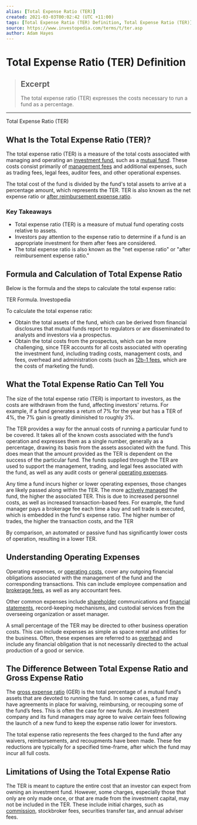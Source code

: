 ```yaml
---
alias: [Total Expense Ratio (TER)]
created: 2021-03-03T00:02:42 (UTC +11:00)
tags: [Total Expense Ratio (TER) Definition, Total Expense Ratio (TER)]
source: https://www.investopedia.com/terms/t/ter.asp
author: Adam Hayes
---
```


# Total Expense Ratio (TER) Definition

> ## Excerpt
> The total expense ratio (TER) expresses the costs necessary to run a fund as a percentage.

---

Total Expense Ratio (TER)
## What Is the Total Expense Ratio (TER)?

The total expense ratio (TER) is a measure of the total costs associated with managing and operating an [investment fund](https://www.investopedia.com/terms/i/investment-fund.asp), such as a [mutual fund](https://www.investopedia.com/terms/m/mutualfund.asp). These costs consist primarily of [management fees](https://www.investopedia.com/terms/m/managementfee.asp) and additional expenses, such as trading fees, legal fees, auditor fees, and other operational expenses.

The total cost of the fund is divided by the fund's total assets to arrive at a percentage amount, which represents the TER. TER is also known as the net expense ratio or [after reimbursement expense ratio](https://www.investopedia.com/terms/a/arer.asp).

### Key Takeaways

-   Total expense ratio (TER) is a measure of mutual fund operating costs relative to assets.
-   Investors pay attention to the expense ratio to determine if a fund is an appropriate investment for them after fees are considered.
-   The total expense ratio is also known as the "net expense ratio" or "after reimbursement expense ratio."

## Formula and Calculation of Total Expense Ratio

Below is the formula and the steps to calculate the total expense ratio:

TER Formula. Investopedia 

To calculate the total expense ratio:

-   Obtain the total assets of the fund, which can be derived from financial disclosures that mutual funds report to regulators or are disseminated to analysts and investors via a prospectus.
-   Obtain the total costs from the prospectus, which can be more challenging, since TER accounts for all costs associated with operating the investment fund, including trading costs, management costs, and fees, overhead and administration costs (such as [12b-1 fees](https://www.investopedia.com/terms/1/12b-1fees.asp), which are the costs of marketing the fund).

## What the Total Expense Ratio Can Tell You

The size of the total expense ratio (TER) is important to investors, as the costs are withdrawn from the fund, affecting investors' returns. For example, if a fund generates a return of 7% for the year but has a TER of 4%, the 7% gain is greatly diminished to roughly 3%.

The TER provides a way for the annual costs of running a particular fund to be covered. It takes all of the known costs associated with the fund’s operation and expresses them as a single number, generally as a percentage, drawing its basis from the assets associated with the fund. This does mean that the amount provided as the TER is dependent on the success of the particular fund. The funds supplied through the TER are used to support the management, trading, and legal fees associated with the fund, as well as any audit costs or general [operating expenses](https://www.investopedia.com/terms/o/operating_expense.asp).

Any time a fund incurs higher or lower operating expenses, those changes are likely passed along within the TER. The more [actively managed](https://www.investopedia.com/terms/a/activemanagement.asp) the fund, the higher the associated TER. This is due to increased personnel costs, as well as increased transaction-based fees. For example, the fund manager pays a brokerage fee each time a buy and sell trade is executed, which is embedded in the fund's expense ratio. The higher number of trades, the higher the transaction costs, and the TER

By comparison, an automated or passive fund has significantly lower costs of operation, resulting in a lower TER.

## Understanding Operating Expenses

Operating expenses, or [operating costs](https://www.investopedia.com/terms/o/operating-cost.asp), cover any outgoing financial obligations associated with the management of the fund and the corresponding transactions. This can include employee compensation and [brokerage fees](https://www.investopedia.com/terms/b/brokerage-fee.asp), as well as any accountant fees.

Other common expenses include [shareholder](https://www.investopedia.com/terms/s/shareholder.asp) communications and [financial statements](https://www.investopedia.com/terms/f/financial-statements.asp), record-keeping mechanisms, and custodial services from the overseeing organization or asset manager.

A small percentage of the TER may be directed to other business operation costs. This can include expenses as simple as space rental and utilities for the business. Often, these expenses are referred to as [overhead](https://www.investopedia.com/terms/o/overhead.asp) and include any financial obligation that is not necessarily directed to the actual production of a good or service.

## The Difference Between Total Expense Ratio and Gross Expense Ratio

The [gross expense ratio](https://www.investopedia.com/terms/g/gross-expense-ratio.asp) (GER) is the total percentage of a mutual fund's assets that are devoted to running the fund. In some cases, a fund may have agreements in place for waiving, reimbursing, or recouping some of the fund’s fees. This is often the case for new funds. An investment company and its fund managers may agree to waive certain fees following the launch of a new fund to keep the expense ratio lower for investors.

The total expense ratio represents the fees charged to the fund after any waivers, reimbursements, and recoupments have been made. These fee reductions are typically for a specified time-frame, after which the fund may incur all full costs.

## Limitations of Using the Total Expense Ratio

The TER is meant to capture the entire cost that an investor can expect from owning an investment fund. However, some charges, especially those that only are only made once, or that are made from the investment capital, may not be included in the TER. These include initial charges, such as [commission](https://www.investopedia.com/terms/c/commission.asp), stockbroker fees, securities transfer tax, and annual adviser fees.
